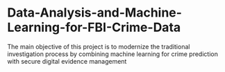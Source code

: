 # Data-Analysis-and-Machine-Learning-for-FBI-Crime-Data
The main objective of this project is to modernize the traditional investigation process by combining machine learning for crime prediction with secure digital evidence management
